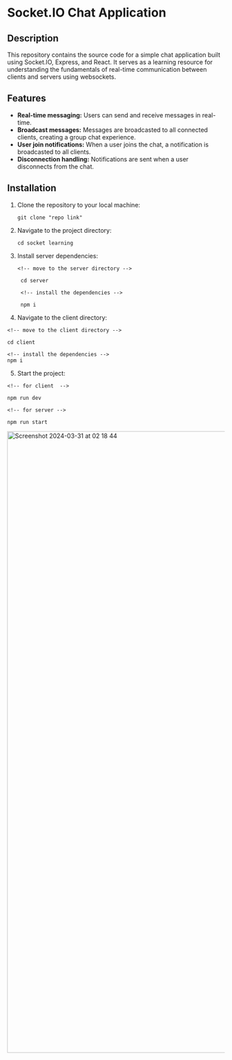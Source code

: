 # Socket.IO Chat Application

## Description

This repository contains the source code for a simple chat application built using Socket.IO, Express, and React. It serves as a learning resource for understanding the fundamentals of real-time communication between clients and servers using websockets.

## Features

- **Real-time messaging:** Users can send and receive messages in real-time.
- **Broadcast messages:** Messages are broadcasted to all connected clients, creating a group chat experience.
- **User join notifications:** When a user joins the chat, a notification is broadcasted to all clients.
- **Disconnection handling:** Notifications are sent when a user disconnects from the chat.

## Installation

1. Clone the repository to your local machine:

   ```
   git clone "repo link"
   ```
2. Navigate to the project directory:

   ```
   cd socket learning
   ```
3. Install server dependencies:
    ```
    <!-- move to the server directory -->
    
     cd server 

     <!-- install the dependencies -->

     npm i

    ```
4. Navigate to the client directory:

```
<!-- move to the client directory -->

cd client 

<!-- install the dependencies -->
npm i

```
5. Start the project:
```
<!-- for client  -->

npm run dev

<!-- for server -->

npm run start

```

<img width="1440" alt="Screenshot 2024-03-31 at 02 18 44" src="https://github.com/codERSunny812/Socket-learning/assets/95053082/0f969b58-eb9f-4294-8843-147c3c6c5348">
